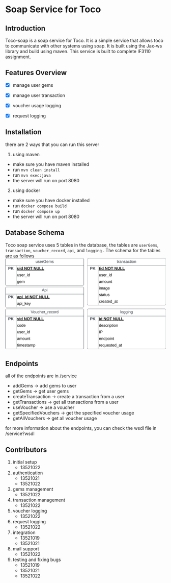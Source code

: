 # Soap Service for Toco


## Introduction
Toco-soap is a soap service for Toco. It is a simple service that allows toco to communicate with other systems using soap. It is built using the Jax-ws library and build using maven. This service is built to complete IF3110 assignment.

## Features Overview
  - [x] manage user gems
  - [x] manage user transaction
  - [x] voucher usage logging
  - [x] request logging


## Installation
there are 2 ways that you can run this server
1. using maven
- make sure you have maven installed
- run `mvn clean install`
- run `mvn exec:java`
- the server will run on port 8080

2. using docker
- make sure you have docker installed
- run `docker compose build`
- run `docker compose up`
- the server will run on port 8080

## Database Schema
Toco soap service uses 5 tables in the database, the tables are `userGems`, `transaction`, `voucher_record`, `api`, and `logging` . The schema for the tables are as follows
![schema]( img/Soap-ERD.png)



## Endpoints
all of the endpoints are in /service 
- addGems -> add gems to user
- getGems -> get user gems
- createTransaction -> create a transaction from a user
- getTransactions -> get all transactions from a user
- useVoucher -> use a voucher
- getSpecifiedVouchers -> get the specified voucher usage
- getAllVouchers -> get all voucher usage

for more information about the endpoints, you can check the wsdl file in /service?wsdl

## Contributors
1. initial setup
    - 13521022
2. authentication
    - 13521021
    - 13521022
3. gems management
   - 13521022 
4. transaction management
   - 13521022 
5. voucher logging
     - 13521022
6. request logging
     - 13521022
 7. integration
    - 13521019
    - 13521021
8. mail support
    - 13521022 
9. testing and fixing bugs
   - 13521019
   - 13521021
   - 13521022 

